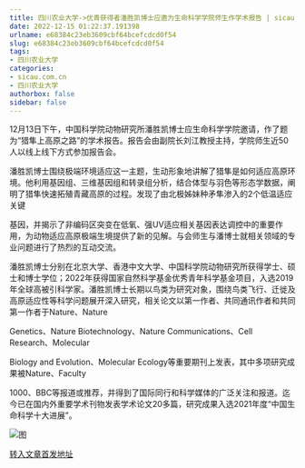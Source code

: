 ```yaml
---
title: 四川农业大学->优青获得者潘胜凯博士应邀为生命科学学院师生作学术报告 | sicau.com.cn
date: 2022-12-15 01:22:37.191398
urlname: e68384c23eb3609cbf64bcefcdcd0f54
slug: e68384c23eb3609cbf64bcefcdcd0f54
tags: 
- 四川农业大学
categories:
- sicau.com.cn
- 四川农业大学
authorbox: false
sidebar: false
---
```

12月13日下午，中国科学院动物研究所潘胜凯博士应生命科学学院邀请，作了题为“猎隼上高原之路”的学术报告。报告会由副院长刘江教授主持，学院师生近50人以线上线下方式参加报告会。

潘胜凯博士围绕极端环境适应这一主题，生动形象地讲解了猎隼是如何适应高原环境。他利用基因组、三维基因组和转录组分析，结合体型与羽色等形态学数据，阐明了猎隼快速拓殖青藏高原的过程。发现了由北极姊妹种矛隼渗入的2个低温适应关键
<!--more-->
基因，并揭示了非编码区突变在低氧、强UV适应相关基因表达调控中的重要作用，为动物适应高原极端生境提供了新的见解。与会师生与潘博士就相关领域的专业问题进行了热烈的互动交流。

潘胜凯博士分别在北京大学、香港中文大学、中国科学院动物研究所获得学士、硕士和博士学位；2022年获得国家自然科学基金优秀青年科学基金项目，入选2019年全球高被引科学家。潘胜凯博士长期以鸟类为研究对象，围绕鸟类飞行、迁徙及高原适应性等科学问题展开深入研究，相关论文以第一作者、共同通讯作者和共同第一作者于Nature、Nature

Genetics、Nature Biotechnology、Nature Communications、Cell Research、Molecular

Biology and Evolution、Molecular Ecology等重要期刊上发表，其中多项研究成果被Nature、Faculty

1000、BBC等报道或推荐，并得到了国际同行和科学媒体的广泛关注和报道。迄今已在国内外重要学术刊物发表学术论文20多篇，研究成果入选2021年度“中国生命科学十大进展”。

![图](https://news.sicau.edu.cn/__local/4/88/BA/A758E000BA658588148EAEADA1F_11C0D451_5CBBF.jpg)

[转入文章首发地址](https://news.sicau.edu.cn/info/1078/70581.htm)